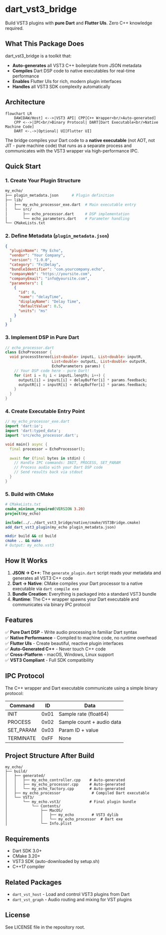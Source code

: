 # dart_vst3_bridge

Build VST3 plugins with **pure Dart** and **Flutter UIs**. Zero C++ knowledge required.

## What This Package Does

dart_vst3_bridge is a toolkit that:
- **Auto-generates** all VST3 C++ boilerplate from JSON metadata
- **Compiles** Dart DSP code to native executables for real-time performance  
- **Enables** Flutter UIs for rich, modern plugin interfaces
- **Handles** all VST3 SDK complexity automatically

## Architecture

```mermaid
flowchart LR
    DAW[DAW/Host] <-->|VST3 API| CPP[C++ Wrapper<br/>Auto-generated]
    CPP <-->|IPC<br/>Binary Protocol| DART[Dart Executable<br/>Native Machine Code]
    DART <-.->|Optional| UI[Flutter UI]
```

The bridge compiles your Dart code to a **native executable** (not AOT, not JIT - pure machine code) that runs as a separate process and communicates with the VST3 wrapper via high-performance IPC.

## Quick Start

### 1. Create Your Plugin Structure

```bash
my_echo/
├── plugin_metadata.json      # Plugin definition
├── lib/
│   ├── my_echo_processor_exe.dart  # Main executable entry
│   └── src/
│       ├── echo_processor.dart     # DSP implementation  
│       └── echo_parameters.dart    # Parameter handling
└── CMakeLists.txt
```

### 2. Define Metadata (`plugin_metadata.json`)

```json
{
  "pluginName": "My Echo",
  "vendor": "Your Company",
  "version": "1.0.0",
  "category": "Fx|Delay",
  "bundleIdentifier": "com.yourcompany.echo",
  "companyWeb": "https://yoursite.com",
  "companyEmail": "info@yoursite.com",
  "parameters": [
    {
      "id": 0,
      "name": "delayTime",
      "displayName": "Delay Time",
      "defaultValue": 0.5,
      "units": "ms"
    }
  ]
}
```

### 3. Implement DSP in Pure Dart

```dart
// echo_processor.dart
class EchoProcessor {
  void processStereo(List<double> inputL, List<double> inputR,
                     List<double> outputL, List<double> outputR,
                     EchoParameters params) {
    // Your DSP code here - pure Dart!
    for (int i = 0; i < inputL.length; i++) {
      outputL[i] = inputL[i] + delayBuffer[i] * params.feedback;
      outputR[i] = inputR[i] + delayBuffer[i] * params.feedback;
    }
  }
}
```

### 4. Create Executable Entry Point

```dart
// my_echo_processor_exe.dart
import 'dart:io';
import 'dart:typed_data';
import 'src/echo_processor.dart';

void main() async {
  final processor = EchoProcessor();
  
  await for (final bytes in stdin) {
    // Handle IPC commands: INIT, PROCESS, SET_PARAM
    // Process audio with your Dart DSP code
    // Send results back via stdout
  }
}
```

### 5. Build with CMake

```cmake
# CMakeLists.txt
cmake_minimum_required(VERSION 3.20)
project(my_echo)

include(../../dart_vst3_bridge/native/cmake/VST3Bridge.cmake)
add_dart_vst3_plugin(my_echo plugin_metadata.json)
```

```bash
mkdir build && cd build
cmake .. && make
# Output: my_echo.vst3
```

## How It Works

1. **JSON → C++**: The `generate_plugin.dart` script reads your metadata and generates all VST3 C++ code
2. **Dart → Native**: CMake compiles your Dart processor to a native executable via `dart compile exe`
3. **Bundle Creation**: Everything is packaged into a standard VST3 bundle
4. **Runtime**: The C++ wrapper spawns your Dart executable and communicates via binary IPC protocol

## Features

✅ **Pure Dart DSP** - Write audio processing in familiar Dart syntax  
✅ **Native Performance** - Compiled to machine code, no runtime overhead  
✅ **Flutter UIs** - Create beautiful, reactive plugin interfaces  
✅ **Auto-Generated C++** - Never touch C++ code  
✅ **Cross-Platform** - macOS, Windows, Linux support  
✅ **VST3 Compliant** - Full SDK compatibility  

## IPC Protocol

The C++ wrapper and Dart executable communicate using a simple binary protocol:

| Command | ID | Data |
|---------|-----|------|
| INIT | 0x01 | Sample rate (float64) |
| PROCESS | 0x02 | Sample count + audio data |
| SET_PARAM | 0x03 | Param ID + value |
| TERMINATE | 0xFF | None |

## Project Structure After Build

```
my_echo/
├── build/
│   ├── generated/
│   │   ├── my_echo_controller.cpp    # Auto-generated
│   │   ├── my_echo_processor.cpp     # Auto-generated
│   │   └── my_echo_factory.cpp       # Auto-generated
│   ├── my_echo_processor              # Compiled Dart executable
│   └── VST3/
│       └── my_echo.vst3/             # Final plugin bundle
│           └── Contents/
│               ├── MacOS/
│               │   ├── my_echo        # VST3 dylib
│               │   └── my_echo_processor  # Dart exe
│               └── Info.plist
```

## Requirements

- Dart SDK 3.0+
- CMake 3.20+
- VST3 SDK (auto-downloaded by setup.sh)
- C++17 compiler

## Related Packages

- `dart_vst_host` - Load and control VST3 plugins from Dart
- `dart_vst_graph` - Audio routing and mixing for VST plugins

## License

See LICENSE file in the repository root.